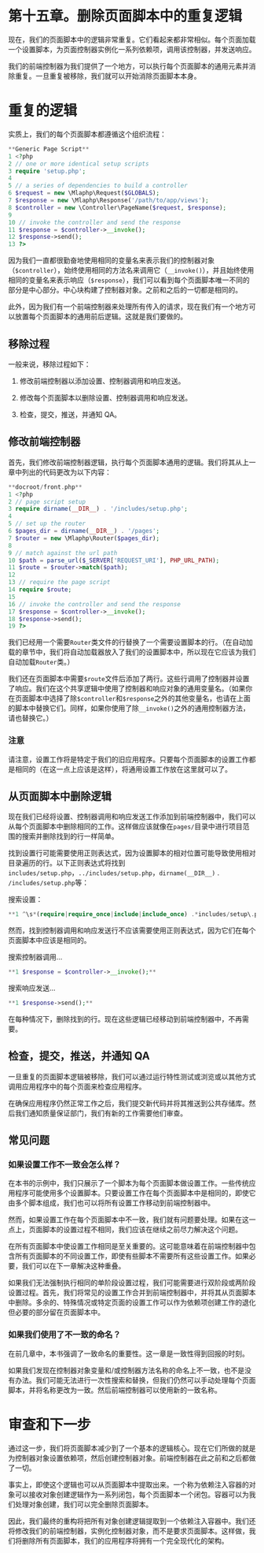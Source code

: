 # 第十五章。删除页面脚本中的重复逻辑

现在，我们的页面脚本中的逻辑非常重复。它们看起来都非常相似。每个页面加载一个设置脚本，为页面控制器实例化一系列依赖项，调用该控制器，并发送响应。

我们的前端控制器为我们提供了一个地方，可以执行每个页面脚本的通用元素并消除重复。一旦重复被移除，我们就可以开始消除页面脚本本身。

# 重复的逻辑

实质上，我们的每个页面脚本都遵循这个组织流程：

```php
**Generic Page Script**
1 <?php
2 // one or more identical setup scripts
3 require 'setup.php';
4
5 // a series of dependencies to build a controller
6 $request = new \Mlaphp\Request($GLOBALS);
7 $response = new \Mlaphp\Response('/path/to/app/views');
8 $controller = new \Controller\PageName($request, $response);
9
10 // invoke the controller and send the response
11 $response = $controller->__invoke();
12 $response->send();
13 ?>
```

因为我们一直都很勤奋地使用相同的变量名来表示我们的控制器对象（`$controller`），始终使用相同的方法名来调用它（`__invoke()`），并且始终使用相同的变量名来表示响应（`$response`），我们可以看到每个页面脚本唯一不同的部分是中心部分。中心块构建了控制器对象。之前和之后的一切都是相同的。

此外，因为我们有一个前端控制器来处理所有传入的请求，现在我们有一个地方可以放置每个页面脚本的通用前后逻辑。这就是我们要做的。

## 移除过程

一般来说，移除过程如下：

1.  修改前端控制器以添加设置、控制器调用和响应发送。

1.  修改每个页面脚本以删除设置、控制器调用和响应发送。

1.  检查，提交，推送，并通知 QA。

## 修改前端控制器

首先，我们修改前端控制器逻辑，执行每个页面脚本通用的逻辑。我们将其从上一章中列出的代码更改为以下内容：

```php
**docroot/front.php**
1 <?php
2 // page script setup
3 require dirname(__DIR__) . '/includes/setup.php';
4
5 // set up the router
6 $pages_dir = dirname(__DIR__) . '/pages';
7 $router = new \Mlaphp\Router($pages_dir);
8
9 // match against the url path
10 $path = parse_url($_SERVER['REQUEST_URI'], PHP_URL_PATH);
11 $route = $router->match($path);
12
13 // require the page script
14 require $route;
15
16 // invoke the controller and send the response
17 $response = $controller->__invoke();
18 $response->send();
19 ?>
```

我们已经用一个需要`Router`类文件的行替换了一个需要设置脚本的行。（在自动加载的章节中，我们将自动加载器放入了我们的设置脚本中，所以现在它应该为我们自动加载`Router`类。）

我们还在页面脚本中需要`$route`文件后添加了两行。这些行调用了控制器并设置了响应。我们在这个共享逻辑中使用了控制器和响应对象的通用变量名。（如果你在页面脚本中选择了除`$controller`和`$response`之外的其他变量名，也请在上面的脚本中替换它们。同样，如果你使用了除`__invoke()`之外的通用控制器方法，请也替换它。）

### 注意

请注意，设置工作将是特定于我们的旧应用程序。只要每个页面脚本的设置工作都是相同的（在这一点上应该是这样），将通用设置工作放在这里就可以了。

## 从页面脚本中删除逻辑

现在我们已经将设置、控制器调用和响应发送工作添加到前端控制器中，我们可以从每个页面脚本中删除相同的工作。这样做应该就像在`pages/`目录中进行项目范围的搜索并删除找到的行一样简单。

找到设置行可能需要使用正则表达式，因为设置脚本的相对位置可能导致使用相对目录遍历的行。以下正则表达式将找到`includes/setup.php`，`../includes/setup.php`，`dirname(__DIR__)` . `/includes/setup.php`等：

搜索设置：

```php
**1 ^\s*(require|require_once|include|include_once) .*includes/setup\.php.*$**

```

然而，找到控制器调用和响应发送行不应该需要使用正则表达式，因为它们在每个页面脚本中应该是相同的。

搜索控制器调用…

```php
**1 $response = $controller->__invoke();**

```

搜索响应发送…

```php
**1 $response->send();**

```

在每种情况下，删除找到的行。现在这些逻辑已经移动到前端控制器中，不再需要。

## 检查，提交，推送，并通知 QA

一旦重复的页面脚本逻辑被移除，我们可以通过运行特性测试或浏览或以其他方式调用应用程序中的每个页面来检查应用程序。

在确保应用程序仍然正常工作之后，我们提交新代码并将其推送到公共存储库。然后我们通知质量保证部门，我们有新的工作需要他们审查。

## 常见问题

### 如果设置工作不一致会怎么样？

在本书的示例中，我们只展示了一个脚本为每个页面脚本做设置工作。一些传统应用程序可能使用多个设置脚本。只要设置工作在每个页面脚本中是相同的，即使它由多个脚本组成，我们也可以将所有设置工作移动到前端控制器中。

然而，如果设置工作在每个页面脚本中不一致，我们就有问题要处理。如果在这一点上，页面脚本的设置过程不相同，我们应该在继续之前尽力解决这个问题。

在所有页面脚本中使设置工作相同是至关重要的。这可能意味着在前端控制器中包含所有页面脚本的不同设置工作，即使有些脚本不需要所有这些设置工作。如果必要，我们可以在下一章解决这种重叠。

如果我们无法强制执行相同的单阶段设置过程，我们可能需要进行双阶段或两阶段设置过程。首先，我们将常见的设置工作合并到前端控制器中，并将其从页面脚本中删除。多余的、特殊情况或特定页面的设置工作可以作为依赖项创建工作的退化但必要的部分留在页面脚本中。

### 如果我们使用了不一致的命名？

在前几章中，本书强调了一致命名的重要性。这一章是一致性得到回报的时刻。

如果我们发现在控制器对象变量和/或控制器方法名称的命名上不一致，也不是没有办法。我们可能无法进行一次性搜索和替换，但我们仍然可以手动处理每个页面脚本，并将名称更改为一致。然后前端控制器可以使用新的一致名称。

# 审查和下一步

通过这一步，我们将页面脚本减少到了一个基本的逻辑核心。现在它们所做的就是为控制器对象设置依赖项，然后创建控制器对象。前端控制器在此之前和之后都做了一切。

事实上，即使这个逻辑也可以从页面脚本中提取出来。一个称为依赖注入容器的对象可以接收对象创建逻辑作为一系列闭包，每个页面脚本一个闭包。容器可以为我们处理对象创建，我们可以完全删除页面脚本。

因此，我们最终的重构将把所有对象创建逻辑提取到一个依赖注入容器中。我们还将修改我们的前端控制器，实例化控制器对象，而不是要求页面脚本。这样做，我们将删除所有页面脚本，我们的应用程序将拥有一个完全现代化的架构。

